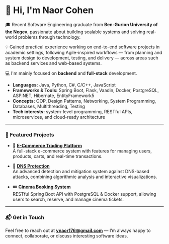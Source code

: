 # 👋 Hi, I'm Naor Cohen

🎓 Recent Software Engineering graduate from **Ben-Gurion University of the Negev**, passionate about building scalable systems and solving real-world problems through technology.

💡 Gained practical experience working on end-to-end software projects in academic settings, following Agile-inspired workflows — from planning and system design to development, testing, and delivery — across areas such as backend services and web-based systems.

💻 I'm mainly focused on **backend** and **full-stack** development.
- **Languages:** Java, Python, C#, C/C++, JavaScript
- **Frameworks & Tools:** Spring Boot, Flask, Vaadin, Docker, PostgreSQL, ASP.NET, Hibernate, EntityFramework5
- **Concepts:** OOP, Design Patterns, Networking, System Programming, Databases, Multithreading, Testing
- **Tech interests:** system-level programming, RESTful APIs, microservices, and cloud-ready architecture

---

### 🚀 Featured Projects

- 🛒 **[E-Commerce Trading Platform](https://github.com/NaorCohenQ/E-Commerce-Trading-Platform)**  
  A full-stack e-commerce system with features for managing users, products, carts, and real-time transactions.
  
- 🔐 **[DNS Protection](https://github.com/NaorCohenQ/DNS-Attack-Detection)**  
  An advanced detection and mitigation system against DNS-based attacks, combining algorithmic analysis and interactive visualizations.


- 🎟 **[Cinema Booking System](https://github.com/NaorCohenQ/Cinema-Booking)**  
  RESTful Spring Boot API with PostgreSQL & Docker support, allowing users to search, reserve, and manage cinema tickets.

---

### 📬 Get in Touch

Feel free to reach out at **vnaor176@gmail.com** — I’m always happy to connect, collaborate, or discuss interesting software ideas.


<!--
**NaorCohenQ/NaorCohenQ** is a ✨ _special_ ✨ repository because its `README.md` (this file) appears on your GitHub profile.

Here are some ideas to get you started:

- 🔭 I’m currently working on ...
- 🌱 I’m currently learning ...
- 👯 I’m looking to collaborate on ...
- 🤔 I’m looking for help with ...
- 💬 Ask me about ...
- 📫 How to reach me: ...
- 😄 Pronouns: ...
- ⚡ Fun fact: ...
-->
